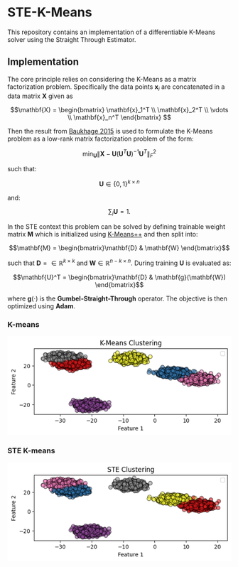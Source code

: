 # STE-K-Means

This repository contains an implementation of a differentiable K-Means solver using the Straight Through Estimator. 


## Implementation
The core principle relies on considering the K-Means as a matrix factorization problem. Specifically the data points $\mathbf{x}_i$ are concatenated in a data matrix $\mathbf{X}$ given as 
```math
\mathbf{X} = \begin{bmatrix} \mathbf{x}_1^T \\
    \mathbf{x}_2^T \\
    \vdots \\
    \mathbf{x}_n^T \end{bmatrix} 
```
Then the result from [Baukhage 2015](https://arxiv.org/pdf/1512.07548) is used to formulate the K-Means problem as a low-rank matrix factorization problem of the form:
```math
\min_{\mathbf{U}} \|\mathbf{X} - \mathbf{U}(\mathbf{U}^T\mathbf{U})^{-1}\mathbf{U}^T \|_F^2
```
such that:
```math
\mathbf{U} \in \{0,1\}^{k \times n}
```
and:
```math
\sum_i \mathbf{U} = 1.
```
In the STE context this problem can be solved by defining trainable weight matrix $\mathbf{M}$ which is initialized using [K-Means++](https://theory.stanford.edu/~sergei/papers/kMeansPP-soda.pdf) and then split into:
```math
\mathbf{M} = \begin{bmatrix}\mathbf{D} & \mathbf{W} \end{bmatrix}
```
such that $\mathbf{D} = \in \mathbb{R}^{k \times k}$ and $\mathbf{W} \in \mathbb{R}^{n - k \times n}$. During training $\mathbf{U}$ is evaluated as:
```math
\mathbf{U}^T = \begin{bmatrix}\mathbf{D} & \mathbf{g}(\mathbf{W}) \end{bmatrix}
```  
where $\mathbf{g}(\cdot)$ is the **Gumbel-Straight-Through** operator. The objective is then optimized using **Adam**. 

### K-means
![Model Folding Concept Figure](figures/km.png)

### STE K-means
![Model Folding Concept Figure](figures/ste.png)
